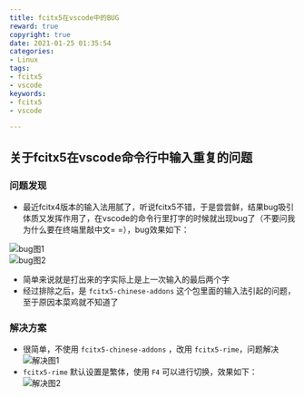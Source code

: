 ```yaml
---
title: fcitx5在vscode中的BUG
reward: true
copyright: true
date: 2021-01-25 01:35:54
categories:
- Linux
tags:
- fcitx5
- vscode
keywords: 
- fcitx5
- vscode

---
```


## 关于fcitx5在vscode命令行中输入重复的问题  
### 问题发现
- 最近fcitx4版本的输入法用腻了，听说fcitx5不错，于是尝尝鲜，结果bug吸引体质又发挥作用了，在vscode的命令行里打字的时候就出现bug了（不要问我为什么要在终端里敲中文= =），bug效果如下：  
<!--more-->
![bug图1](https://blog-1257162717.cos.ap-shanghai.myqcloud.com/fcitx5%E5%9C%A8vscode%E4%B8%AD%E7%9A%84BUG/1.png)  
![bug图2](https://blog-1257162717.cos.ap-shanghai.myqcloud.com/fcitx5%E5%9C%A8vscode%E4%B8%AD%E7%9A%84BUG/2.png)  
- 简单来说就是打出来的字实际上是上一次输入的最后两个字  
- 经过排除之后，是 `fcitx5-chinese-addons` 这个包里面的输入法引起的问题，至于原因本菜鸡就不知道了  

### 解决方案  
- 很简单，不使用 `fcitx5-chinese-addons` ，改用 `fcitx5-rime`，问题解决
![解决图1](https://blog-1257162717.cos.ap-shanghai.myqcloud.com/fcitx5%E5%9C%A8vscode%E4%B8%AD%E7%9A%84BUG/3.png)
- `fcitx5-rime` 默认设置是繁体，使用 `F4` 可以进行切换，效果如下：  
![解决图2](https://blog-1257162717.cos.ap-shanghai.myqcloud.com/fcitx5%E5%9C%A8vscode%E4%B8%AD%E7%9A%84BUG/4.png)